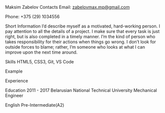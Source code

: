Maksim Zabelov
Contacts
Email: zabelovmax.mp@gmail.com

Phone: +375 (29) 1034556

Short Information
I’d describe myself as a motivated, hard-working person. I pay attention to all the details of a project. I make sure that every task is just right, but is also completed in a timely manner. I’m the kind of person who takes responsibility for their actions when things go wrong. I don’t look for outside forces to blame; rather, I’m someone who looks at what I can improve upon the next time around. 

Skills
HTML5, CSS3, Git, VS Code

Example

Experience

Education
2011 - 2017 Belarusian National Technical University
Mechanical Engineer

English
Pre-Intermediate(A2)